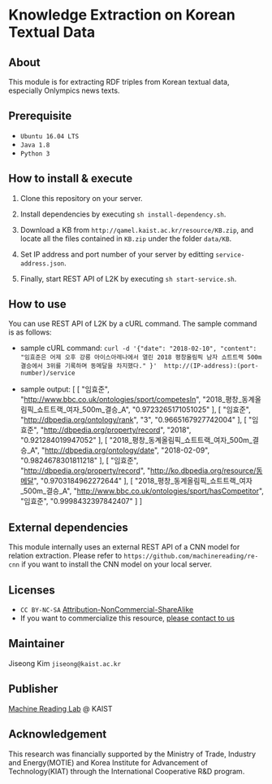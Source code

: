 # Knowledge Extraction on Korean Textual Data

## About
This module is for extracting RDF triples from Korean textual data, especially Onlympics news texts.

## Prerequisite
* `Ubuntu 16.04 LTS`
* `Java 1.8`
* `Python 3`

## How to install & execute
1. Clone this repository on your server.

2. Install dependencies by executing `sh install-dependency.sh`.

3. Download a KB from `http://qamel.kaist.ac.kr/resource/KB.zip`, and locate all the files contained in `KB.zip` under the folder `data/KB`.

4. Set IP address and port number of your server by editting `service-address.json`.

5. Finally, start REST API of L2K by executing `sh start-service.sh`.

## How to use
You can use REST API of L2K by a cURL command. The sample command is as follows:

- sample cURL command: `curl -d '{"date": "2018-02-10", "content": "임효준은 어제 오후 강릉 아이스아레나에서 열린 2018 평창올림픽 남자 쇼트트랙 500m 결승에서 3위를 기록하며 동메달을 차지했다." }'  http://(IP-address):(port-number)/service`

- sample output: [
    [
        "임효준",
        "http://www.bbc.co.uk/ontologies/sport/competesIn",
        "2018_평창_동계올림픽_쇼트트랙_여자_500m_결승_A",
        "0.9723265171051025"
    ],
    [
        "임효준",
        "http://dbpedia.org/ontology/rank",
        "3",
        "0.9665167927742004"
    ],
    [
        "임효준",
        "http://dbpedia.org/property/record",
        "2018",
        "0.921284019947052"
    ],
    [
        "2018_평창_동계올림픽_쇼트트랙_여자_500m_결승_A",
        "http://dbpedia.org/ontology/date",
        "2018-02-09",
        "0.9824678301811218"
    ],
    [
        "임효준",
        "http://dbpedia.org/property/record",
        "http://ko.dbpedia.org/resource/동메달",
        "0.9703184962272644"
    ],
    [
        "2018_평창_동계올림픽_쇼트트랙_여자_500m_결승_A",
        "http://www.bbc.co.uk/ontologies/sport/hasCompetitor",
        "임효준",
        "0.9998432397842407"
    ]
]

## External dependencies
This module internally uses an external REST API of a CNN model for relation extraction. Please refer to `https://github.com/machinereading/re-cnn` if you want to install the CNN model on your local server.

## Licenses
* `CC BY-NC-SA` [Attribution-NonCommercial-ShareAlike](https://creativecommons.org/licenses/by-nc-sa/2.0/)
* If you want to commercialize this resource, [please contact to us](http://mrlab.kaist.ac.kr/contact)

## Maintainer
Jiseong Kim `jiseong@kaist.ac.kr`

## Publisher
[Machine Reading Lab](http://mrlab.kaist.ac.kr/) @ KAIST

## Acknowledgement
This research was financially supported by the Ministry of Trade, Industry and Energy(MOTIE) and Korea Institute for Advancement of Technology(KIAT) through the International Cooperative R&D program.